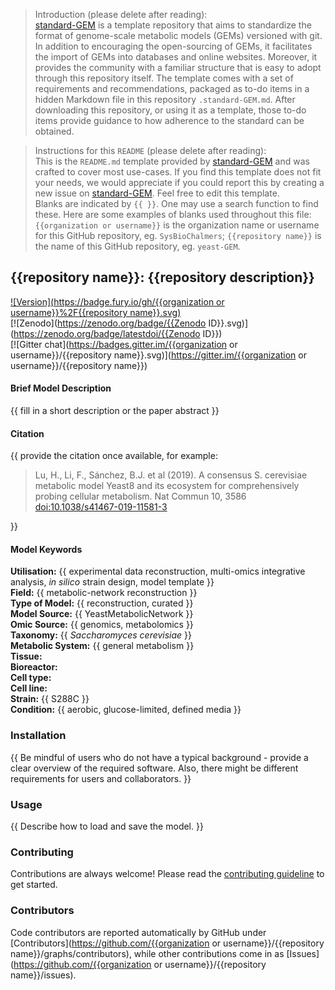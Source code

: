 > Introduction (please delete after reading):  
[standard-GEM](https://github.com/SysBioChalmers/standard-GEM) is a template repository that aims to standardize the format of genome-scale metabolic models (GEMs) versioned with git. In addition to encouraging the open-sourcing of GEMs, it facilitates the import of GEMs into databases and online websites. Moreover, it provides the community with a familiar structure that is easy to adopt through this repository itself. The template comes with a set of requirements and recommendations, packaged as to-do items in a hidden Markdown file in this repository `.standard-GEM.md`. After downloading this repository, or using it as a template, those to-do items provide guidance to how adherence to the standard can be obtained.

> Instructions for this `README` (please delete after reading):  
This is the `README.md` template provided by [standard-GEM](https://github.com/SysBioChalmers/standard-GEM) and was crafted to cover most use-cases. If you find this template does not fit your needs, we would appreciate if you could report this by creating a new issue on [standard-GEM](https://github.com/SysBioChalmers/standard-GEM/issues). Feel free to edit this template.  
Blanks are indicated by `{{ }}`. One may use a search function to find these. Here are some examples of blanks used throughout this file: `{{organization or username}}` is the organization name or username for this GitHub repository, eg. `SysBioChalmers`; `{{repository name}}` is the name of this GitHub repository, eg. `yeast-GEM`.


## {{repository name}}: {{repository description}}

[![Version](https://badge.fury.io/gh/{{organization or username}}%2F{{repository name}}.svg)](https://badge.fury.io/gh/sysbiochalmers/yeast-gem)  
[![Zenodo](https://zenodo.org/badge/{{Zenodo ID}}.svg)](https://zenodo.org/badge/latestdoi/{{Zenodo ID}})  
[![Gitter chat](https://badges.gitter.im/{{organization or username}}/{{repository name}}.svg)](https://gitter.im/{{organization or username}}/{{repository name}})


#### Brief Model Description

{{ fill in a short description or the paper abstract }}


#### Citation

{{ provide the citation once available, for example:
  > Lu, H., Li, F., Sánchez, B.J. et al (2019). A consensus S. cerevisiae metabolic model Yeast8 and its ecosystem for comprehensively probing cellular metabolism. Nat Commun 10, 3586 [doi:10.1038/s41467-019-11581-3](https://doi.org/10.1038/s41467-019-11581-3)

}}


#### Model Keywords

**Utilisation:** {{ experimental data reconstruction, multi-omics integrative analysis, _in silico_ strain design, model template }}  
**Field:** {{ metabolic-network reconstruction }}  
**Type of Model:** {{ reconstruction, curated }}  
**Model Source:** {{ YeastMetabolicNetwork }}  
**Omic Source:** {{ genomics, metabolomics }}  
**Taxonomy:** {{ _Saccharomyces cerevisiae_ }}  
**Metabolic System:** {{ general metabolism }}  
**Tissue:**  
**Bioreactor:**    
**Cell type:**  
**Cell line:**  
**Strain:** {{ S288C }}  
**Condition:** {{ aerobic, glucose-limited, defined media }}  


### Installation

{{ Be mindful of users who do not have a typical background - provide a clear overview of the required software. Also, there might be different requirements for users and collaborators. }}


### Usage

{{ Describe how to load and save the model. }}


### Contributing

Contributions are always welcome! Please read the [contributing guideline](.github/CONTRIBUTING.md) to get started.


### Contributors

Code contributors are reported automatically by GitHub under [Contributors](https://github.com/{{organization or username}}/{{repository name}}/graphs/contributors), while other contributions come in as [Issues](https://github.com/{{organization or username}}/{{repository name}}/issues).